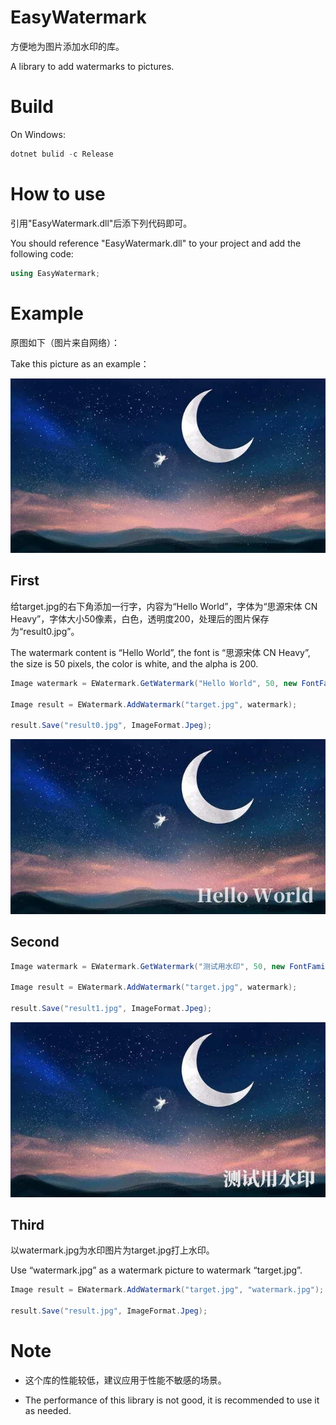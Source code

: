 # EasyWatermark

方便地为图片添加水印的库。

A library to add watermarks to pictures.

# Build

On Windows:
```powershell
dotnet bulid -c Release
```

# How to use

引用"EasyWatermark.dll"后添下列代码即可。

You should reference "EasyWatermark.dll" to your project and add the following code:
```C#
using EasyWatermark;
```

# Example

原图如下（图片来自网络）：

Take this picture as an example：

![](.image/origin.jpg)

## First

给target.jpg的右下角添加一行字，内容为“Hello World”，字体为“思源宋体 CN Heavy”，字体大小50像素，白色，透明度200，处理后的图片保存为“result0.jpg”。

The watermark content is “Hello World”, the font is “思源宋体 CN Heavy”, the size is 50 pixels, the color is white, and the alpha is 200.

```C#
Image watermark = EWatermark.GetWatermark("Hello World", 50, new FontFamily("思源宋体 CN Heavy"), Color.White, 200);

Image result = EWatermark.AddWatermark("target.jpg", watermark);

result.Save("result0.jpg", ImageFormat.Jpeg);
```
![](.image/result0.jpg)

## Second

```C#
Image watermark = EWatermark.GetWatermark("测试用水印", 50, new FontFamily("思源宋体 CN Heavy"), Color.White, 200);

Image result = EWatermark.AddWatermark("target.jpg", watermark);

result.Save("result1.jpg", ImageFormat.Jpeg);
```

![](.image/result1.jpg)

## Third

以watermark.jpg为水印图片为target.jpg打上水印。

Use “watermark.jpg” as a watermark picture to watermark “target.jpg”.


```C#
Image result = EWatermark.AddWatermark("target.jpg", "watermark.jpg");

result.Save("result.jpg", ImageFormat.Jpeg);
```

# Note

+ 这个库的性能较低，建议应用于性能不敏感的场景。

+ The performance of this library is not good, it is recommended to use it as needed.